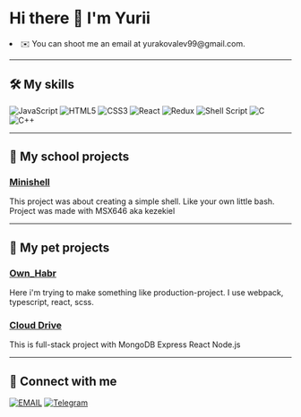 # Hi there 👋 I'm Yurii

<!--
**ysachiko/ysachiko** is a ✨ _special_ ✨ repository because its `README.md` (this file) appears on your GitHub profile.

Here are some ideas to get you started:

- 🔭 I’m currently working on ...
- 🌱 I’m currently learning ...
- 👯 I’m looking to collaborate on ...
- 🤔 I’m looking for help with ...
- 💬 Ask me about ...
- 📫 How to reach me: ...
- 😄 Pronouns: ...
- ⚡ Fun fact: ...
-->
<li>✉️ You can shoot me an email at yurakovalev99@gmail.com.</li>

-----
## 🛠 My skills

![JavaScript](https://img.shields.io/badge/javascript-%23323330.svg?style=for-the-badge&logo=javascript&logoColor=%23F7DF1E)
![HTML5](https://img.shields.io/badge/html5-%23E34F26.svg?style=for-the-badge&logo=html5&logoColor=white)
![CSS3](https://img.shields.io/badge/css3-%231572B6.svg?style=for-the-badge&logo=css3&logoColor=white)
![React](https://img.shields.io/badge/react-%2320232a.svg?style=for-the-badge&logo=react&logoColor=%2361DAFB)
![Redux](https://img.shields.io/badge/redux-%23593d88.svg?style=for-the-badge&logo=redux&logoColor=white)
![Shell Script](https://img.shields.io/badge/shell_script-%23121011.svg?style=for-the-badge&logo=gnu-bash&logoColor=white)
![C](https://img.shields.io/badge/c-%2300599C.svg?style=for-the-badge&logo=c&logoColor=white)
![C++](https://img.shields.io/badge/c++-%2300599C.svg?style=for-the-badge&logo=c%2B%2B&logoColor=white)

----------------------------------------------------------------
## 🏫 My school projects

### <a href="https://github.com/ysachiko/Minishell">Minishell</a>

This project was about creating a simple shell.
Like your own little bash.
Project was made with MSX646 aka kezekiel

----------------------------------------------------------------
## 🐶 My pet projects

### <a href="https://github.com/ysachiko/Own_Habr">Own_Habr</a>
Here i'm trying to make something like production-project. I use webpack, typescript, react, scss. 

### <a href="https://github.com/ysachiko/CloudDrive">Cloud Drive</a>

This is full-stack project with MongoDB Express React Node.js

----------------------------------------------------------------

## 🤝 Connect with me

[![EMAIL](https://img.shields.io/badge/Gmail-D14836?style=for-the-badge&logo=gmail&logoColor=white)](mailto:yurakovalev99@gmail.com)
[![Telegram](https://img.shields.io/badge/Telegram-2CA5E0?style=for-the-badge&logo=telegram&logoColor=white)](https://t.me/Yurakovalev8)
